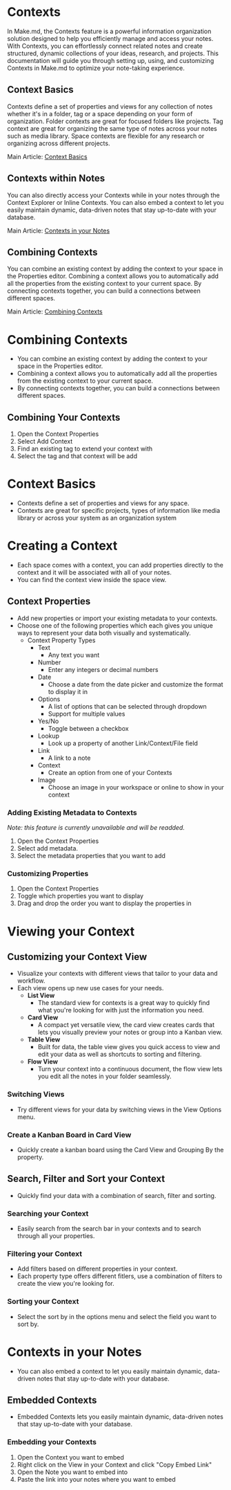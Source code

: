 # Contexts

In Make.md, the Contexts feature is a powerful information organization solution designed to help you efficiently manage and access your notes. With Contexts, you can effortlessly connect related notes and create structured, dynamic collections of your ideas, research, and projects. This documentation will guide you through setting up, using, and customizing Contexts in Make.md to optimize your note-taking experience.

## **Context Basics**

Contexts define a set of properties and views for any collection of notes whether it's in a folder, tag or a space depending on your form of organization. Folder contexts are great for focused folders like projects. Tag context are great for organizing the same type of notes across your notes such as media library. Space contexts are flexible for any research or organizing across different projects.

Main Article: [Context Basics](https://www.make.md/docs/Contexts/Context%20Basics)

## **Contexts within Notes**

You can also directly access your Contexts while in your notes through the Context Explorer or Inline Contexts. You can also embed a context to let you easily maintain dynamic, data-driven notes that stay up-to-date with your database.

Main Article: [Contexts in your Notes](https://www.make.md/docs/Contexts/Contexts%20in%20your%20Notes)

## **Combining Contexts**

You can combine an existing context by adding the context to your space in the Properties editor. Combining a context allows you to automatically add all the properties from the existing context to your current space. By connecting contexts together, you can build a connections between different spaces.

Main Article: [Combining Contexts](https://www.make.md/docs/Contexts/Combining%20Contexts)


# Combining Contexts

- You can combine an existing context by adding the context to your space in the Properties editor.
- Combining a context allows you to automatically add all the properties from the existing context to your current space.
- By connecting contexts together, you can build a connections between different spaces.

## Combining Your Contexts

1. Open the Context Properties
2. Select Add Context
3. Find an existing tag to extend your context with
4. Select the tag and that context will be add

# Context Basics

- Contexts define a set of properties and views for any space.
- Contexts are great for specific projects, types of information like media library or across your system as an organization system

# Creating a Context

- Each space comes with a context, you can add properties directly to the context and it will be associated with all of your notes.
- You can find the context view inside the space view.

## Context Properties

- Add new properties or import your existing metadata to your contexts.
- Choose one of the following properties which each gives you unique ways to represent your data both visually and systematically.
    - Context Property Types
        - Text
            - Any text you want
        - Number
            - Enter any integers or decimal numbers
        - Date
            - Choose a date from the date picker and customize the format to display it in
        - Options
            - A list of options that can be selected through dropdown
            - Support for multiple values
        - Yes/No
            - Toggle between a checkbox
        - Lookup
            - Look up a property of another Link/Context/File field
        - Link
            - A link to a note
        - Context
            - Create an option from one of your Contexts
        - Image
            - Choose an image in your workspace or online to show in your context

### Adding Existing Metadata to Contexts

_Note: this feature is currently unavailable and will be readded._

1. Open the Context Properties
2. Select add metadata.
3. Select the metadata properties that you want to add

### Customizing Properties

1. Open the Context Properties
2. Toggle which properties you want to display
3. Drag and drop the order you want to display the properties in

# Viewing your Context

## Customizing your Context View

- Visualize your contexts with different views that tailor to your data and workflow.
- Each view opens up new use cases for your needs.
    - **List View**
        - The standard view for contexts is a great way to quickly find what you're looking for with just the information you need.
    - **Card View**
        - A compact yet versatile view, the card view creates cards that lets you visually preview your notes or group into a Kanban view.
    - **Table View**
        - Built for data, the table view gives you quick access to view and edit your data as well as shortcuts to sorting and filtering.
    - **Flow View**
        - Turn your context into a continuous document, the flow view lets you edit all the notes in your folder seamlessly.

### Switching Views

- Try different views for your data by switching views in the View Options menu.

### Create a Kanban Board in Card View

- Quickly create a kanban board using the Card View and Grouping By the property.

## Search, Filter and Sort your Context

- Quickly find your data with a combination of search, filter and sorting.

### Searching your Context

- Easily search from the search bar in your contexts and to search through all your properties.

### Filtering your Context

- Add filters based on different properties in your context.
- Each property type offers different fitlers, use a combination of filters to create the view you're looking for.

### Sorting your Context

- Select the sort by in the options menu and select the field you want to sort by.

# Contexts in your Notes

- You can also embed a context to let you easily maintain dynamic, data-driven notes that stay up-to-date with your database.

## Embedded Contexts

- Embedded Contexts lets you easily maintain dynamic, data-driven notes that stay up-to-date with your database.

### Embedding your Contexts

1. Open the Context you want to embed
2. Right click on the View in your Context and click "Copy Embed Link"
3. Open the Note you want to embed into
4. Paste the link into your notes where you want to embed